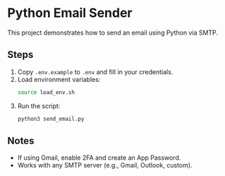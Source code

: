 # Python Email Sender 

This project demonstrates how to send an email using Python via SMTP.

## Steps
1. Copy `.env.example` to `.env` and fill in your credentials.
2. Load environment variables:
   ```bash
   source load_env.sh
   ```
3. Run the script:
   ```bash
   python3 send_email.py
   ```

## Notes
- If using Gmail, enable 2FA and create an App Password.
- Works with any SMTP server (e.g., Gmail, Outlook, custom).
